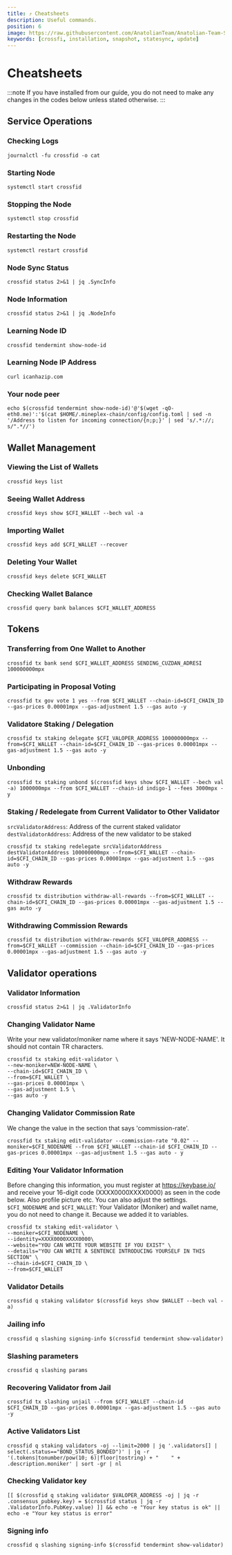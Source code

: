 ```yaml
---
title: ⤴️ Cheatsheets
description: Useful commands.
position: 6
image: https://raw.githubusercontent.com/AnatolianTeam/Anatolian-Team-Services/main/docs/Testnet/Cosmos-Ecosystem/crossfi/img/CrossFi-Service-Cover.jpg
keywords: [crossfi, installation, snapshot, statesync, update]
---
```


# Cheatsheets 
:::note
If you have installed from our guide, you do not need to make any changes in the codes below unless stated otherwise.
:::

## Service Operations

### Checking Logs
```
journalctl -fu crossfid -o cat
```

### Starting Node
```
systemctl start crossfid
```

### Stopping the Node
```
systemctl stop crossfid
```

### Restarting the Node
```
systemctl restart crossfid
```

### Node Sync Status
```
crossfid status 2>&1 | jq .SyncInfo
```

### Node Information
```
crossfid status 2>&1 | jq .NodeInfo
```

### Learning Node ID
```
crossfid tendermint show-node-id
```

### Learning Node IP Address
```
curl icanhazip.com
```

### Your node peer
```
echo $(crossfid tendermint show-node-id)'@'$(wget -qO- eth0.me)':'$(cat $HOME/.mineplex-chain/config/config.toml | sed -n '/Address to listen for incoming connection/{n;p;}' | sed 's/.*://; s/".*//')
```

## Wallet Management

### Viewing the List of Wallets
```
crossfid keys list
```

### Seeing Wallet Address
```
crossfid keys show $CFI_WALLET --bech val -a
```

### Importing Wallet
```
crossfid keys add $CFI_WALLET --recover
```

### Deleting Your Wallet
```
crossfid keys delete $CFI_WALLET
```

### Checking Wallet Balance
```
crossfid query bank balances $CFI_WALLET_ADDRESS
```

## Tokens

### Transferring from One Wallet to Another
```
crossfid tx bank send $CFI_WALLET_ADDRESS SENDING_CUZDAN_ADRESI 100000000mpx
```

### Participating in Proposal Voting
```
crossfid tx gov vote 1 yes --from $CFI_WALLET --chain-id=$CFI_CHAIN_ID --gas-prices 0.00001mpx --gas-adjustment 1.5 --gas auto -y
```

### Validatore Staking / Delegation
```
crossfid tx staking delegate $CFI_VALOPER_ADDRESS 100000000mpx --from=$CFI_WALLET --chain-id=$CFI_CHAIN_ID --gas-prices 0.00001mpx --gas-adjustment 1.5 --gas auto -y
```
### Unbonding
```
crossfid tx staking unbond $(crossfid keys show $CFI_WALLET --bech val -a) 1000000mpx --from $CFI_WALLET --chain-id indigo-1 --fees 3000mpx -y
```

### Staking / Redelegate from Current Validator to Other Validator
`srcValidatorAddress`: Address of the current staked validator
`destValidatorAddress`: Address of the new validator to be staked
```
crossfid tx staking redelegate srcValidatorAddress destValidatorAddress 100000000mpx --from=$CFI_WALLET --chain-id=$CFI_CHAIN_ID --gas-prices 0.00001mpx --gas-adjustment 1.5 --gas auto -y
```

### Withdraw Rewards
```
crossfid tx distribution withdraw-all-rewards --from=$CFI_WALLET --chain-id=$CFI_CHAIN_ID --gas-prices 0.00001mpx --gas-adjustment 1.5 --gas auto -y
```

### Withdrawing Commission Rewards

```
crossfid tx distribution withdraw-rewards $CFI_VALOPER_ADDRESS --from=$CFI_WALLET --commission --chain-id=$CFI_CHAIN_ID --gas-prices 0.00001mpx --gas-adjustment 1.5 --gas auto -y
```

## Validator operations

### Validator Information
```
crossfid status 2>&1 | jq .ValidatorInfo
```

### Changing Validator Name
Write your new validator/moniker name where it says 'NEW-NODE-NAME'. It should not contain TR characters.
```
crossfid tx staking edit-validator \
--new-moniker=NEW-NODE-NAME \
--chain-id=$CFI_CHAIN_ID \
--from=$CFI_WALLET \
--gas-prices 0.00001mpx \
--gas-adjustment 1.5 \
--gas auto -y
```

### Changing Validator Commission Rate
We change the value in the section that says 'commission-rate'.
```
crossfid tx staking edit-validator --commission-rate "0.02" --moniker=$CFI_NODENAME --from $CFI_WALLET --chain-id $CFI_CHAIN_ID --gas-prices 0.00001mpx --gas-adjustment 1.5 --gas auto - y
```

### Editing Your Validator Information
Before changing this information, you must register at https://keybase.io/ and receive your 16-digit code (XXXX0000XXXX0000) as seen in the code below. Also profile picture etc. You can also adjust the settings.
`$CFI_NODENAME` and `$CFI_WALLET`: Your Validator (Moniker) and wallet name, you do not need to change it. Because we added it to variables.
```
crossfid tx staking edit-validator \
--moniker=$CFI_NODENAME \
--identity=XXXX0000XXXX0000\
--website="YOU CAN WRITE YOUR WEBSITE IF YOU EXIST" \
--details="YOU CAN WRITE A SENTENCE INTRODUCING YOURSELF IN THIS SECTION" \
--chain-id=$CFI_CHAIN_ID \
--from=$CFI_WALLET
```

### Validator Details
```
crossfid q staking validator $(crossfid keys show $WALLET --bech val -a)
```

### Jailing info
```
crossfid q slashing signing-info $(crossfid tendermint show-validator)
```

### Slashing parameters
```
crossfid q slashing params
```

### Recovering Validator from Jail
```
crossfid tx slashing unjail --from $CFI_WALLET --chain-id $CFI_CHAIN_ID --gas-prices 0.00001mpx --gas-adjustment 1.5 --gas auto -y
```

### Active Validators List
```
crossfid q staking validators -oj --limit=2000 | jq '.validators[] | select(.status=="BOND_STATUS_BONDED")' | jq -r '(.tokens|tonumber/pow(10; 6)|floor|tostring) + " 	 " + .description.moniker' | sort -gr | nl
```

### Checking Validator key
```
[[ $(crossfid q staking validator $VALOPER_ADDRESS -oj | jq -r .consensus_pubkey.key) = $(crossfid status | jq -r .ValidatorInfo.PubKey.value) ]] && echo -e "Your key status is ok" || echo -e "Your key status is error"
```

### Signing info
```
crossfid q slashing signing-info $(crossfid tendermint show-validator)
```
